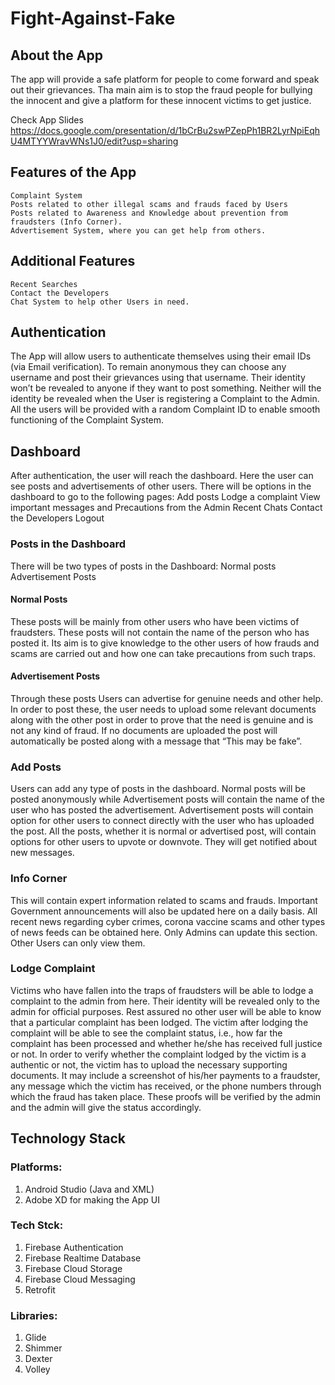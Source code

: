 # Fight-Against-Fake

## About the App
The app will provide a safe platform for people to come forward and speak out their grievances. Tha main aim is to stop the fraud people for bullying the innocent and give a platform for these innocent victims to get justice.

Check App Slides https://docs.google.com/presentation/d/1bCrBu2swPZepPh1BR2LyrNpiEqhU4MTYYWravWNs1J0/edit?usp=sharing

## Features of the App
    Complaint System 
    Posts related to other illegal scams and frauds faced by Users
    Posts related to Awareness and Knowledge about prevention from fraudsters (Info Corner).
    Advertisement System, where you can get help from others.

## Additional Features
    Recent Searches
    Contact the Developers
    Chat System to help other Users in need.

## Authentication
The App will allow users to authenticate themselves using their email IDs (via Email verification). To remain anonymous they can choose any username and post their grievances using that username. Their identity won’t be revealed to anyone if they want to post something. Neither will the identity be revealed when the User is registering a Complaint to the Admin. All the users will be provided with a random Complaint ID to enable smooth functioning of the Complaint System.


## Dashboard
After authentication, the user will reach the dashboard. Here the user can see posts and advertisements of other users. There will be options in the dashboard to go to the following pages:
  Add posts
  Lodge a complaint
  View important messages and Precautions from the Admin
  Recent Chats
  Contact the Developers
  Logout

### Posts in the Dashboard
There will be two types of posts in the Dashboard:
  Normal posts 
  Advertisement Posts
  
  #### Normal Posts
  These posts will be mainly from other users who have been victims of fraudsters. These posts will not contain the name of the person who has posted it. Its aim is to give knowledge to the other users of how frauds and scams are carried out and how one can take precautions from such traps.
  
  #### Advertisement Posts
  Through these posts Users can advertise for genuine needs and other help. In order to post these, the user needs to upload some relevant documents along with the other post in order to prove that the need is genuine and is not any kind of fraud. If no documents are uploaded the post will automatically be posted along with a message that “This may be fake”.
  
### Add Posts
Users can add any type of posts in the dashboard. Normal posts will be posted anonymously while Advertisement posts will contain the name of the user who has posted the advertisement. Advertisement posts will contain option for other users to connect directly with the user who has uploaded the post. All the posts, whether it is normal or advertised post, will contain options for other users to upvote or downvote. They will get notified about new messages.  

### Info Corner
This will contain expert information related to scams and frauds. Important Government announcements will also be updated here on a daily basis.  All recent news regarding cyber crimes, corona vaccine scams and other types of news feeds can be obtained here. Only Admins can update this section. Other Users can only view them.


### Lodge Complaint
Victims who have fallen into the traps of fraudsters will be able to lodge a complaint to the admin from here. Their identity will be revealed only to the admin for official purposes. Rest assured no other user will be able to know that a particular complaint has been lodged. The victim after lodging the complaint will be able to see the complaint status, i.e., how far the complaint has been processed and whether he/she has received full justice or not. 
In order to verify whether the complaint lodged by the victim is a authentic or not, the victim has to upload the necessary supporting documents. It may include a screenshot of his/her payments to a fraudster, any message which the victim has received, or the phone numbers through which the fraud has taken place. These proofs will be verified by the admin and the admin will give the status accordingly.

## Technology Stack
 ### Platforms:
 1) Android Studio (Java and XML)
 2) Adobe XD for making the App UI
 ### Tech Stck:
 1) Firebase Authentication
 2) Firebase Realtime Database
 3) Firebase Cloud Storage
 4) Firebase Cloud Messaging
 5) Retrofit
 ### Libraries:
 1) Glide
 2) Shimmer
 3) Dexter
 4) Volley
 







